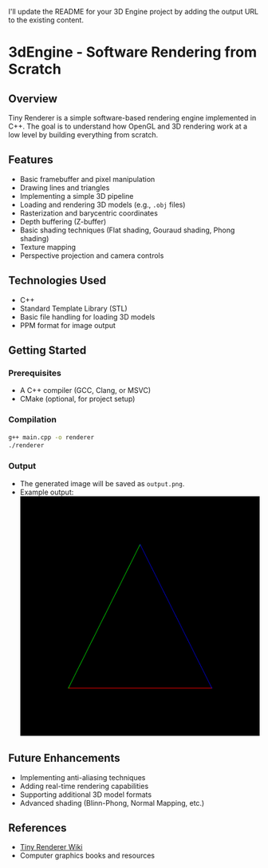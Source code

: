 I'll update the README for your 3D Engine project by adding the output URL to the existing content.

# 3dEngine - Software Rendering from Scratch

## Overview
Tiny Renderer is a simple software-based rendering engine implemented in C++. The goal is to understand how OpenGL and 3D rendering work at a low level by building everything from scratch.

## Features
- Basic framebuffer and pixel manipulation
- Drawing lines and triangles
- Implementing a simple 3D pipeline
- Loading and rendering 3D models (e.g., `.obj` files)
- Rasterization and barycentric coordinates
- Depth buffering (Z-buffer)
- Basic shading techniques (Flat shading, Gouraud shading, Phong shading)
- Texture mapping
- Perspective projection and camera controls

## Technologies Used
- C++
- Standard Template Library (STL)
- Basic file handling for loading 3D models
- PPM format for image output

## Getting Started
### Prerequisites
- A C++ compiler (GCC, Clang, or MSVC)
- CMake (optional, for project setup)

### Compilation
```sh
g++ main.cpp -o renderer
./renderer
```

### Output
- The generated image will be saved as `output.png`.
- Example output: ![Triangle rendering](https://github.com/vankaSiddhartha/3dEngine/blob/main/output/triangle.png?raw=true)

## Future Enhancements
- Implementing anti-aliasing techniques
- Adding real-time rendering capabilities
- Supporting additional 3D model formats
- Advanced shading (Blinn-Phong, Normal Mapping, etc.)

## References
- [Tiny Renderer Wiki](https://github.com/ssloy/tinyrenderer/wiki)
- Computer graphics books and resources
